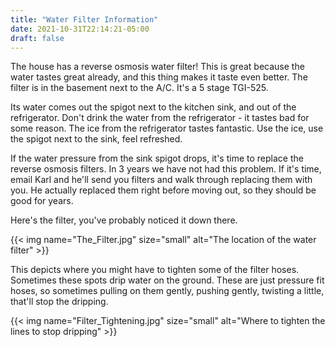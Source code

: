 ```yaml
---
title: "Water Filter Information"
date: 2021-10-31T22:14:21-05:00
draft: false
---
```


The house has a reverse osmosis water filter! This is great because the water tastes great already, and this thing makes it taste even better. The filter is in the basement next to the A/C. It's a 5 stage TGI-525.

Its water comes out the spigot next to the kitchen sink, and out of the refrigerator. Don't drink the water from the refrigerator - it tastes bad for some reason. The ice from the refrigerator tastes fantastic. Use the ice, use the spigot next to the sink, feel refreshed.

If the water pressure from the sink spigot drops, it's time to replace the reverse osmosis filters. In 3 years we have not had this problem. If it's time, email Karl and he'll send you filters and walk through replacing them with you. He actually replaced them right before moving out, so they should be good for years.

Here's the filter, you've probably noticed it down there.

{{< img name="The_Filter.jpg" size="small" alt="The location of the water filter" >}}

This depicts where you might have to tighten some of the filter hoses. Sometimes these spots drip water on the ground. These are just pressure fit hoses, so sometimes pulling on them gently, pushing gently, twisting a little, that'll stop the dripping.

{{< img name="Filter_Tightening.jpg" size="small" alt="Where to tighten the lines to stop dripping" >}}
